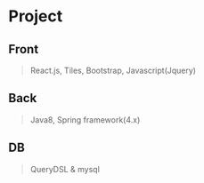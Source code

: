 # Project
 
## Front 
> React.js, Tiles, Bootstrap, Javascript(Jquery)

## Back
> Java8, Spring framework(4.x)

## DB
> QueryDSL & mysql

